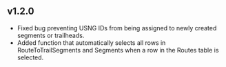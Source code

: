## v1.2.0
- Fixed bug preventing USNG IDs from being assigned to newly created segments or trailheads.
- Added function that automatically selects all rows in RouteToTrailSegments and Segments when a row in the Routes table is selected.
